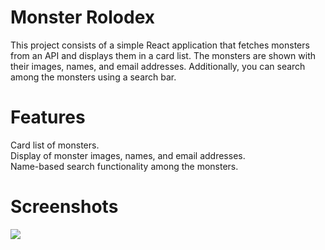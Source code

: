 # Monster Rolodex

This project consists of a simple React application that fetches monsters from an API and displays them in a card list. The monsters are shown with their images, names, and email addresses. Additionally, you can search among the monsters using a search bar.

# Features

Card list of monsters.<br>
Display of monster images, names, and email addresses.<br>
Name-based search functionality among the monsters.


# Screenshots

<img src="./monster.gif"/>
